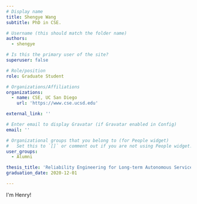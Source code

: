```yaml
---
# Display name
title: Shengye Wang     
subtitle: PhD in CSE.

# Username (this should match the folder name)
authors:
  - shengye

# Is this the primary user of the site?
superuser: false

# Role/position
role: Graduate Student

# Organizations/Affiliations
organizations:
  - name: CSE, UC San Diego
    url: 'https://www.cse.ucsd.edu'

external_link: ''

# Enter email to display Gravatar (if Gravatar enabled in Config)
email: ''

# Organizational groups that you belong to (for People widget)
#   Set this to `[]` or comment out if you are not using People widget.
user_groups:
  - Alumni

thesis_title: 'Reliability Engineering for Long-term Autonomous Service Robots'
graduation_date: 2020-12-01

---
```


I'm Henry!